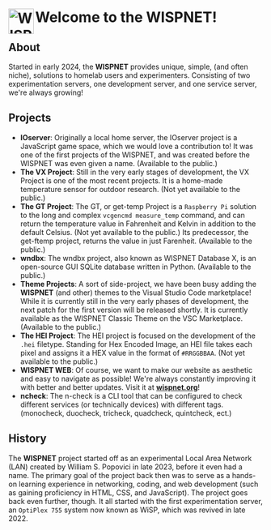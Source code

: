 # Welcome to the WISPNET! <img src="https://wisp.wispnet.org/depreciated/oldlogo/WNLogo-2.png" alt="WISPNET Logo" width="50" height="50" align="left" />

## About
Started in early 2024, the **WISPNET** provides unique, simple, (and often niche), solutions to homelab users and experimenters. Consisting of two experimentation servers, one development server, and one service server, we're always growing!


## Projects

- **IOserver**: Originally a local home server, the IOserver project is a JavaScript game space, which we would love a contribution to! It was one of the first projects of the WISPNET, and was created before the WISPNET was even given a name. (Available to the public.)
- **The VX Project**: Still in the very early stages of development, the VX Project is one of the most recent projects. It is a home-made temperature sensor for outdoor research. (Not yet available to the public.)
- **The GT Project**: The GT, or get-temp Project is a `Raspberry Pi` solution to the long and complex `vcgencmd measure_temp` command, and can return the temperature value in Fahrenheit and Kelvin in addition to the default Celsius. (Not yet available to the public.) Its predecessor, the get-ftemp project, returns the value in just Farenheit. (Available to the public.)
- **wndbx**: The wndbx project, also known as WISPNET Database X, is an open-source GUI SQLite database written in Python. (Available to the public.)
- **Theme Projects**: A sort of side-project, we have been busy adding the **WISPNET** (and other) themes to the Visual Studio Code marketplace! While it is currently still in the very early phases of development, the next patch for the first version will be released shortly. It is currently available as the WISPNET Classic Theme on the VSC Marketplace. (Available to the public.)
- **The HEI Project**: The HEI project is focused on the development of the `.hei` filetype. Standing for Hex Encoded Image, an HEI file takes each pixel and assigns it a HEX value in the format of `#RRGGBBAA`. (Not yet available to the public.)
- **WISPNET WEB**: Of course, we want to make our website as aesthetic and easy to navigate as possible! We're always constantly improving it with better and better updates. Visit it at **[wispnet.org](https://wisp.wispnet.org)**!
- **ncheck**: The n-check is a CLI tool that can be configured to check different services (or technically devices) with different tags. (monocheck, duocheck, tricheck, quadcheck, quintcheck, ect.)

## History
The **WISPNET** project started off as an experimental Local Area Network (LAN) created by William S. Popovici in late 2023, before it even had a name. The primary goal of the project back then was to serve as a hands-on learning experience in networking, coding, and web development (such as gaining proficiency in HTML, CSS, and JavaScript). The project goes back even further, though. It all started with the first experimentation server, an `OptiPlex 755` system now known as WiSP, which was revived in late 2022.
